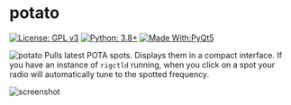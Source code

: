 # potato
[![License: GPL v3](https://img.shields.io/badge/License-GPLv3-blue.svg)](https://www.gnu.org/licenses/gpl-3.0)  [![Python: 3.8+](https://img.shields.io/badge/python-3.8+-blue.svg)](https://www.python.org/downloads/)  [![Made With:PyQt5](https://img.shields.io/badge/Made%20with-PyQt5-red)](https://pypi.org/project/PyQt5/)

![potato](https://github.com/mbridak/potato/raw/main/pic/potato.png)
Pulls latest POTA spots. Displays them in a compact interface. If you have an instance of `rigctld` running, when you click on a spot your radio will automatically tune to the spotted frequency.

![screenshot](https://github.com/mbridak/potato/raw/main/pic/screenshot.png)